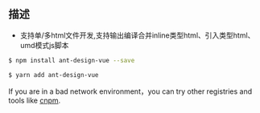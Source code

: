 ## 描述

* 支持单/多html文件开发,支持输出编译合并inline类型html、引入类型html、 umd模式js脚本

```bash
$ npm install ant-design-vue --save
```

```bash
$ yarn add ant-design-vue
```

If you are in a bad network environment，you can try other registries and tools like [cnpm](https://github.com/cnpm/cnpm).

